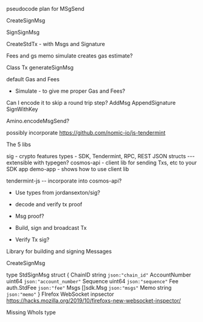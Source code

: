 pseudocode plan for MSgSend


CreateSignMsg

SignSignMsg

CreateStdTx - with Msgs and Signature


Fees and gs 
memo
simulate creates gas estimate?


Class Tx
generateSignMsg

default Gas and Fees
- Simulate - to give me proper Gas and Fees?

Can I encode it to skip a round trip step?
AddMsg
AppendSignature
SignWithKey


Amino.encodeMsgSend? 









possibly incorporate https://github.com/nomic-io/js-tendermint


The 5 libs

sig - crypto features
types - SDK, Tendermint, RPC, REST JSON structs --- extensible with typegen?
cosmos-api - client lib for sending Txs, etc to your SDK app
demo-app - shows how to use client lib

tendermint-js -- incorporate into cosmos-api?


- Use types from jordansexton/sig?

- decode and verify tx proof
- Msg proof?
- Build, sign and broadcast Tx
- Verify Tx sig?


Library for building and signing Messages


CreateSignMsg

type StdSignMsg struct {
  ChainID       string      `json:"chain_id"`
  AccountNumber uint64      `json:"account_number"`
  Sequence      uint64      `json:"sequence"`
  Fee           auth.StdFee `json:"fee"`
  Msgs          []sdk.Msg   `json:"msgs"`
  Memo          string      `json:"memo"`
}
FIrefox WebSocket inpsector
https://hacks.mozilla.org/2019/10/firefoxs-new-websocket-inspector/


Missing WhoIs type
